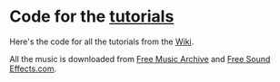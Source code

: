 # Code for the [tutorials](https://github.com/ebbo/beep/wiki)

Here's the code for all the tutorials from the [Wiki](https://github.com/ebbo/beep/wiki/Hello,-Beep!).

All the music is downloaded from [Free Music Archive](https://freemusicarchive.org) and [Free Sound Effects.com](https://www.freesoundeffects.com/).
